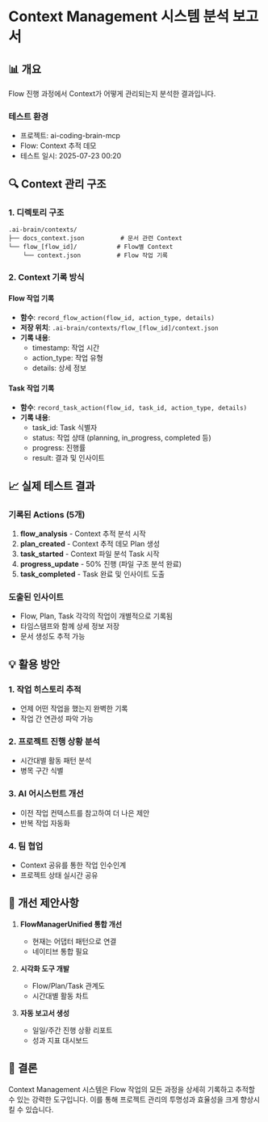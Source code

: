 # Context Management 시스템 분석 보고서

## 📊 개요

Flow 진행 과정에서 Context가 어떻게 관리되는지 분석한 결과입니다.

### 테스트 환경
- 프로젝트: ai-coding-brain-mcp
- Flow: Context 추적 데모
- 테스트 일시: 2025-07-23 00:20

## 🔍 Context 관리 구조

### 1. 디렉토리 구조
```
.ai-brain/contexts/
├── docs_context.json          # 문서 관련 Context
└── flow_[flow_id]/           # Flow별 Context
    └── context.json          # Flow 작업 기록
```

### 2. Context 기록 방식

#### Flow 작업 기록
- **함수**: `record_flow_action(flow_id, action_type, details)`
- **저장 위치**: `.ai-brain/contexts/flow_[flow_id]/context.json`
- **기록 내용**: 
  - timestamp: 작업 시간
  - action_type: 작업 유형
  - details: 상세 정보

#### Task 작업 기록
- **함수**: `record_task_action(flow_id, task_id, action_type, details)`
- **기록 내용**:
  - task_id: Task 식별자
  - status: 작업 상태 (planning, in_progress, completed 등)
  - progress: 진행률
  - result: 결과 및 인사이트

## 📈 실제 테스트 결과

### 기록된 Actions (5개)
1. **flow_analysis** - Context 추적 분석 시작
2. **plan_created** - Context 추적 데모 Plan 생성
3. **task_started** - Context 파일 분석 Task 시작
4. **progress_update** - 50% 진행 (파일 구조 분석 완료)
5. **task_completed** - Task 완료 및 인사이트 도출

### 도출된 인사이트
- Flow, Plan, Task 각각의 작업이 개별적으로 기록됨
- 타임스탬프와 함께 상세 정보 저장
- 문서 생성도 추적 가능

## 💡 활용 방안

### 1. 작업 히스토리 추적
- 언제 어떤 작업을 했는지 완벽한 기록
- 작업 간 연관성 파악 가능

### 2. 프로젝트 진행 상황 분석
- 시간대별 활동 패턴 분석
- 병목 구간 식별

### 3. AI 어시스턴트 개선
- 이전 작업 컨텍스트를 참고하여 더 나은 제안
- 반복 작업 자동화

### 4. 팀 협업
- Context 공유를 통한 작업 인수인계
- 프로젝트 상태 실시간 공유

## 🔧 개선 제안사항

1. **FlowManagerUnified 통합 개선**
   - 현재는 어댑터 패턴으로 연결
   - 네이티브 통합 필요

2. **시각화 도구 개발**
   - Flow/Plan/Task 관계도
   - 시간대별 활동 차트

3. **자동 보고서 생성**
   - 일일/주간 진행 상황 리포트
   - 성과 지표 대시보드

## 📌 결론

Context Management 시스템은 Flow 작업의 모든 과정을 상세히 기록하고 추적할 수 있는 강력한 도구입니다. 
이를 통해 프로젝트 관리의 투명성과 효율성을 크게 향상시킬 수 있습니다.
